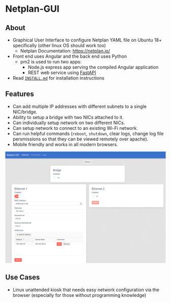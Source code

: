 # Netplan-GUI

## About

- Graphical User Interface to configure Netplan YAML file on Ubuntu 18+ specifically (other linux OS should work too)
  - Netplan Documentation: <https://netplan.io/>
- Front end uses Angular and the back end uses Python
  - pm2 is used to run two apps:
    - Node.js express app serving the compiled Angular application
    - REST web service using [FastAPI](https://github.com/tiangolo/fastapi)
- Read [`INSTALL.md`](https://github.com/xinthose/Netplan-GUI/blob/master/INSTALL.md) for installation instructions

## Features

- Can add multiple IP addresses with different subnets to a single NIC/bridge.
- Ability to setup a bridge with two NICs attached to it.
- Can individually setup network on two different NICs.
- Can setup network to connect to an existing Wi-Fi network.
- Can run helpful commands (`reboot`, `shutdown`, clear logs, change log file persmissions so that they can be viewed remotely over apache).
- Mobile friendly and works in all modern browsers.

![Screenshot](https://github.com/xinthose/Netplan-GUI/raw/master/ref/screenshot.png)

## Use Cases

- Linux unattended kiosk that needs easy network configuration via the browser (especially for those without programming knowledge)

